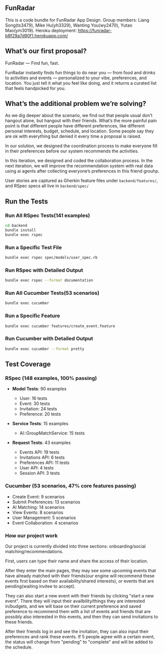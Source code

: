 ﻿## FunRadar

This is a code bundle for FunRadar App Design. Group members: Liang Song(ts3479), Mike Hu(yh3329), Wanting You(wy2470), Yutao Mao(ym3019). Heroku deployment: https://funradar-b8f29a7d90f1.herokuapp.com/

## What’s our first proposal?

FunRadar — Find fun, fast.

FunRadar instantly finds fun things to do near you — from food and drinks to activities and events — personalized to your vibe, preferences, and location. You just tell it what you feel like doing, and it returns a curated list that feels handpicked for you.

## What’s the additional problem we’re solving?

As we dig deeper about the scenario, we find out that people usual don’t hangout alone, but hangout with their friends. What’s the more painful pain point is that different people have different preferences, like different personal interests, budget, schedule, and location. Some people say they are ok with everything but denied it every time a proposal is raised. 

In our solution, we designed the coordination process to make everyone fill in their preferences before our system recommends the activities.

In this iteration, we designed and coded the collaboration process. In the next iteration, we will improve the recommendation system with real data using ai agents after collecting everyone’s preferences in this friend grouhp.

User stories are captured as Gherkin feature files under `backend/features/`, and RSpec specs all live in `backend/spec/`


## Run the Tests

### Run All RSpec Tests(141 examples)
```bash
cd backend
bundle install
bundle exec rspec
```

### Run a Specific Test File
```bash
bundle exec rspec spec/models/user_spec.rb
```

### Run RSpec with Detailed Output
```bash
bundle exec rspec --format documentation
```

### Run All Cucumber Tests(53 scenarios)
```bash
bundle exec cucumber
```

### Run a Specific Feature
```bash
bundle exec cucumber features/create_event.feature
```

### Run Cucumber with Detailed Output
```bash
bundle exec cucumber --format pretty
```

## Test Coverage

### RSpec (148 examples, 100% passing)
- **Model Tests**: 90 examples
  - User: 16 tests
  - Event: 30 tests
  - Invitation: 24 tests
  - Preference: 20 tests
  
- **Service Tests**: 15 examples
  - AI::GroupMatchService: 15 tests
  
- **Request Tests**: 43 examples
  - Events API: 19 tests
  - Invitations API: 6 tests
  - Preferences API: 11 tests
  - User API: 4 tests
  - Session API: 3 tests

### Cucumber (53 scenarios, 47% core features passing)
- Create Event: 9 scenarios
- Submit Preferences: 13 scenarios
- AI Matching: 14 scenarios
- View Events: 8 scenarios
- User Management: 5 scenarios
- Event Collaboration: 4 scenarios

### How our project work
Our project is currently divided into three sections: onboarding/social matching/recommendations.

First, users can type their name and share the access of their location.

After they enter the main pages, they may see some upcoming events that have already matched with their friends(our engine will recommend these events first based on their availability/shared interests), or events that are pending(waiting invitee to accept).

They can also start a new event with their friends by clicking "start a new event". There they will input their availbility/things they are interested in/budgets, and we will base on their current preference and saved preference to recommend them with a list of events and friends that are possibly also interested in this events, and then they can send invitations to these friends.

After their friends log in and see the invitation, they can also input their preferences and rank these events. If 5 people agree with a certain event, the status will change from "pending" to "complete" and will be added to the schedule.

